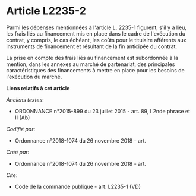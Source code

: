 # Article L2235-2

Parmi les dépenses mentionnées à l'article L. 2235-1 figurent, s'il y a lieu, les frais liés au financement mis en place dans
le cadre de l'exécution du contrat, y compris, le cas échéant, les coûts pour le titulaire afférents aux instruments de
financement et résultant de la fin anticipée du contrat. 

La prise en compte des frais liés au financement est subordonnée à la mention, dans les annexes au marché de partenariat, des
principales caractéristiques des financements à mettre en place pour les besoins de l'exécution du marché.

**Liens relatifs à cet article**

_Anciens textes_:

  - ORDONNANCE n°2015-899 du 23 juillet 2015 - art. 89, I 2nde phrase et II (Ab)

_Codifié par_:

  - Ordonnance n°2018-1074 du 26 novembre 2018 - art.

_Créé par_:

  - Ordonnance n°2018-1074 du 26 novembre 2018 - art.

_Cite_:

  - Code de la commande publique - art. L2235-1 (VD)

